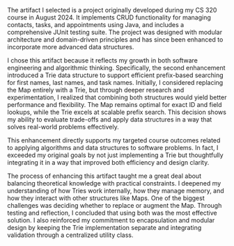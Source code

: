 The artifact I selected is a project originally developed during my CS 320 course in August 2024. It implements CRUD functionality for managing contacts, tasks, and appointments using Java, and includes a comprehensive JUnit testing suite. The project was designed with modular architecture and domain-driven principles and has since been enhanced to incorporate more advanced data structures.

I chose this artifact because it reflects my growth in both software engineering and algorithmic thinking. Specifically, the second enhancement introduced a Trie data structure to support efficient prefix-based searching for first names, last names, and task names. Initially, I considered replacing the Map entirely with a Trie, but through deeper research and experimentation, I realized that combining both structures would yield better performance and flexibility. The Map remains optimal for exact ID and field lookups, while the Trie excels at scalable prefix search. This decision shows my ability to evaluate trade-offs and apply data structures in a way that solves real-world problems effectively.

This enhancement directly supports my targeted course outcomes related to applying algorithms and data structures to software problems. In fact, I exceeded my original goals by not just implementing a Trie but thoughtfully integrating it in a way that improved both efficiency and design clarity.

The process of enhancing this artifact taught me a great deal about balancing theoretical knowledge with practical constraints. I deepened my understanding of how Tries work internally, how they manage memory, and how they interact with other structures like Maps. One of the biggest challenges was deciding whether to replace or augment the Map. Through testing and reflection, I concluded that using both was the most effective solution. I also reinforced my commitment to encapsulation and modular design by keeping the Trie implementation separate and integrating validation through a centralized utility class.
